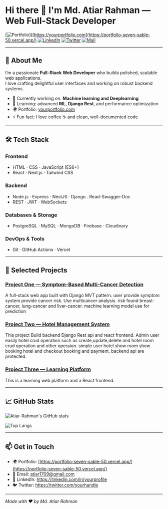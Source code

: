 # Hi there 👋 I'm Md. Atiar Rahman — Web Full-Stack Developer

[![Portfolio](https://img.shields.io/badge/Portfolio-Visit%20My%20Website-ff9800?style=flat&logo=google-chrome&logoColor=white)]([https://yourportfolio.com](https://portfolio-seven-sable-50.vercel.app/)
[![LinkedIn](https://img.shields.io/badge/-LinkedIn-0A66C2?style=flat&logo=linkedin&logoColor=white)](https://linkedin.com/in/yourprofile) 
[![Twitter](https://img.shields.io/badge/-@yourhandle-1DA1F2?style=flat&logo=twitter&logoColor=white)](https://twitter.com/yourhandle)
[![Mail](https://img.shields.io/badge/-your.email%40mail.com-c14438?style=flat&logo=gmail&logoColor=white)](mailto:atiar1709@gmail.com)

---

## 🚀 About Me
I’m a passionate **Full-Stack Web Developer** who builds polished, scalable web applications.  
I love crafting delightful user interfaces and working on robust backend systems.  

- 🔭 Currently working on: **Machine learning and Deeplearning**  
- 🌱 Learning: advanced **ML**, **Django Rest**, and performance optimization  
- 🌍 Portfolio: [yourportfolio.com](https://yourportfolio.com)  
- ⚡ Fun fact: I love coffee ☕ and clean, well-documented code  

---

## 🛠️ Tech Stack

### Frontend
- HTML · CSS · JavaScript (ES6+) 
- React · Next.js  · Tailwind CSS 

### Backend
- Node.js · Express · NestJS · Django . Read-Swagger-Doc
- REST · JWT · WebSockets

### Databases & Storage
- PostgreSQL · MySQL · MongoDB  · Firebase · Cloudinary

### DevOps & Tools
- Git · GitHub Actions · Vercel 

---

## 🔭 Selected Projects

### [Project One — Symptom-Based Multi-Cancer Detection]([PROJECT_ONE_LINK](https://symtom-based-cancer-detection.onrender.com/))  
A full-stack web app built with Django MVT pattern. user provide symptom system provide cancer risk. Use multicancer analysis. risk found breast-cancer, lung-cancer and liver-cancer. machine learning model use for prediction

### [Project Two — Hotel Management System]([PROJECT_TWO_LINK](https://stay-bangla-mk4p.vercel.app/))  
This project Build backend Django Rest api and react frontend. Admin user easily hotel crud operation such as create,update,delete and hotel room crud operation and other operaion. simple user hotel show room show booking hotel and checkout booking and payment. backend api are protected. 

### [Project Three — Learning Platform]([PROJECT_THREE_LINK](https://great-learning-f1298.web.app/))  
This is a learning web platform and a React frontend.

---

## 📈 GitHub Stats

![Atiar-Rahman's GitHub stats](https://github-readme-stats.vercel.app/api?username=Atiar-Rahman&show_icons=true&theme=radical)

![Top Langs](https://github-readme-stats.vercel.app/api/top-langs/?username=Atiar-Rahman&layout=compact&theme=radical)

---

## 📫 Get in Touch
- 🌍 Portfolio: [https://portfolio-seven-sable-50.vercel.app/](https://portfolio-seven-sable-50.vercel.app/)  
- 📧 Email: atiar1709@gmail.com  
- 💼 LinkedIn: https://linkedin.com/in/yourprofile  
- 🐦 Twitter: https://twitter.com/yourhandle  

---

*Made with ♥ by Md. Atiar Rahman*
